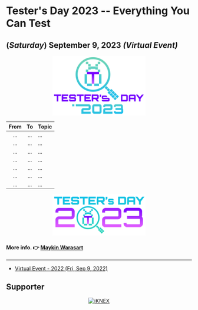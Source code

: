 # Tester's Day 2023 -- Everything You Can Test 

## **(*Saturday*) September 9, 2023** *(Virtual Event)*

<p align="center">
    <a href="#"><img src="Asset/2023/Logo/PNG/Testers-Day-2023_%20logo-01.png" width="50%" title="Tester's Day 2023"></a>
</p>

| From    |    To    |  Topic                                                |
|:-------:|:--------:|:------------------------------------------------------|
| ...     |  ...     | ...                                                   |
| ...     |  ...     | ...                                                   |
| ...     |  ...     | ...                                                   |
| ...     |  ...     | ...                                                   |
| ...     |  ...     | ...                                                   |
| ...     |  ...     | ...                                                   |
| ...     |  ...     | ...                                                   |


<p align="center">
    <a href="#"><img src="Asset/2023/Logo/PNG/Testers-Day-2023_%20logo-02.png" width="50%" title="Tester's Day 2023"></a>
</p>

#### More info. 👉 [Maykin Warasart](https://line.me/R/ti/p/%40maykin)

---

+ [Virtual Event - 2022 (Fri, Sep 9, 2022)](2022)

## Supporter

<p align="center">
    <a href="https://iknex.or.th" target="blank"><img src="https://iknexth.github.io/assets/images/logo.png" width="60%" title="iKNEX"></a>
</p>